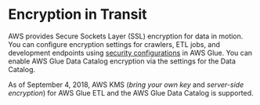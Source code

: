 # Encryption in Transit<a name="encryption-in-transit"></a>

AWS provides Secure Sockets Layer \(SSL\) encryption for data in motion\. You can configure encryption settings for crawlers, ETL jobs, and development endpoints using [security configurations](https://docs.aws.amazon.com/glue/latest/dg/console-security-configurations.html) in AWS Glue\. You can enable AWS Glue Data Catalog encryption via the settings for the Data Catalog\.

As of September 4, 2018, AWS KMS \(*bring your own key* and *server\-side encryption*\) for AWS Glue ETL and the AWS Glue Data Catalog is supported\.